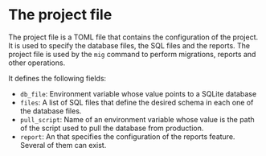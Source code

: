 # The project file

The project file is a TOML file that contains the configuration of the project. It is used to specify the database files, the SQL files and the reports. The project file is used by the `mig` command to perform migrations, reports and other operations.

It defines the following fields:
- `db_file`: Environment variable whose value points to a SQLite database 
- `files`: A list of SQL files that define the desired schema in each one of the database files.
- `pull_script`: Name of an environment variable whose value is the path of the script used to pull the database from production.
- `report`: An that specifies the configuration of the reports feature. Several of them can exist.
